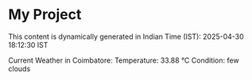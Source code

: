 # My Project

This content is dynamically generated in Indian Time (IST): 2025-04-30 18:12:30 IST


Current Weather in Coimbatore:
Temperature: 33.88 °C
Condition: few clouds
